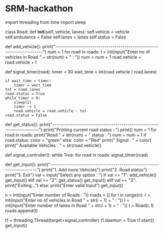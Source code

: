 # SRM-hackathon
import threading
from time import sleep


class Road:
    def __init__(self, vehicle, lanes):
        self.vehicle = vehicle
        self.ambulance = False
        self.lanes = lanes
        self.status = False


def add_vehicle():
    print("-----------------------------------------------------------------------")
    num = 1
    for road in roads:
        t = int(input("Enter no of vehicles in Road " + str(num) + " : "))
        num = num + 1
        road.vehicle = road.vehicle + t


def signal_timer(road):
    timer = 30
    wait_time = int(road.vehicle / road.lanes)

    if wait_time < timer:
        timer = wait_time
    tot = road.lanes
    road.status = True
    while timer > 0:
        sleep(1)
        timer -= 1
        road.vehicle = road.vehicle - tot
    road.status = False


def get_status():
    print("-----------------------------------------------------------------------")
    print("Printing current road status : ")
    print()
    num = 1
    for road in roads:
        print("Road " + str(num) + " status : ")
        num = num + 1
        if road.status:
            color = "green"
        else:
            color = "Red"
        print("  Signal : " + color)
        print("  Available Vehicles : " + str(road.vehicle))


def signal_controller():
    while True:
        for road in roads:
            signal_timer(road)


def get_input():
    print("-----------------------------------------------------------------------")
    print("1. Add more Vehicles")
    print("2. Road status")
    print("3. Exit")
    val = input("Select any option : ")
    if val == "1":
        add_vehicle()
        get_input()
    elif val == "2":
        get_status()
        get_input()
    elif val == "3":
        print("Exiting...")
    else:
        print("Enter valid Input")
        get_input()


n = int(input("Enter number of Roads : "))
roads = []
for i in range(n):
    r = int(input("Enter no of vehicles in Road " + str(i + 1) + " : "))
    l = int(input("Enter number of lanes in Road " + str(i + 1) + " : "))
    t = Road(r, l)
    roads.append(t)

t1 = threading.Thread(target=signal_controller)
t1.daemon = True
t1.start()
get_input()
